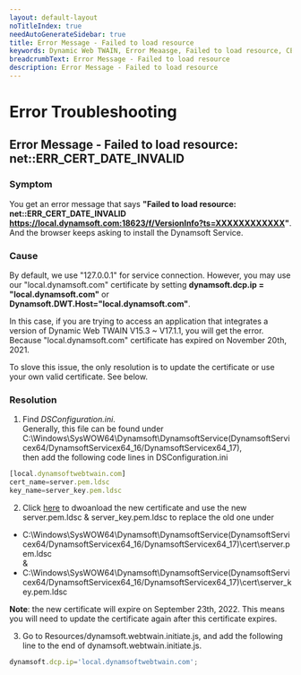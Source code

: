 ```yaml
---
layout: default-layout
noTitleIndex: true
needAutoGenerateSidebar: true
title: Error Message - Failed to load resource
keywords: Dynamic Web TWAIN, Error Meaasge, Failed to load resource, CERT INVALID
breadcrumbText: Error Message - Failed to load resource
description: Error Message - Failed to load resource
---
```


# Error Troubleshooting

## Error Message - Failed to load resource: net::ERR_CERT_DATE_INVALID

### Symptom 

You get an error message that says **"Failed to load resource: net::ERR_CERT_DATE_INVALID https://local.dynamsoft.com:18623/f/VersionInfo?ts=XXXXXXXXXXXX"**. And the browser keeps asking to install the Dynamsoft Service. 

### Cause 

By default, we use "127.0.0.1" for service connection. However, you may use our "local.dynamsoft.com" certificate by setting **dynamsoft.dcp.ip = "local.dynamsoft.com"** or **Dynamsoft.DWT.Host="local.dynamsoft.com"**. 

In this case, if you are trying to access an application that integrates a version of Dynamic Web TWAIN V15.3 ~ V17.1.1, you will get the error. Because "local.dynamsoft.com" certificate has expired on November 20th, 2021. 

To slove this issue, the only resolution is to update the certificate or use your own valid certificate. See below.

### Resolution 

 1) Find _DSConfiguration.ini_.  
 Generally, this file can be found under C:\Windows\SysWOW64\Dynamsoft\DynamsoftService(DynamsoftServicex64/DynamsoftServicex64_16/DynamsoftServicex64_17),   
 then add the following code lines in DSConfiguration.ini  

```javascript
[local.dynamsoftwebtwain.com]  
cert_name=server.pem.ldsc  
key_name=server_key.pem.ldsc  
```

 2) Click <a href="https://tst.dynamsoft.com/public/download/dwt/newcert/newcert.zip" target="_blank">here</a> to dwoanload the new certificate and use the new server.pem.ldsc & server_key.pem.ldsc to replace the old one under   

<ul>
<li>C:\Windows\SysWOW64\Dynamsoft\DynamsoftService(DynamsoftServicex64/DynamsoftServicex64_16/DynamsoftServicex64_17)\cert\server.pem.ldsc </li> 
 &
 <li>C:\Windows\SysWOW64\Dynamsoft\DynamsoftService(DynamsoftServicex64/DynamsoftServicex64_16/DynamsoftServicex64_17)\cert\server_key.pem.ldsc</li>
</ul>

**Note**: the new certificate will expire on September 23th, 2022. This means you will need to update the certificate again after this certificate expires.
<br>

 3) Go to Resources/dynamsoft.webtwain.initiate.js, and add the following line to the end of dynamsoft.webtwain.initiate.js. 
   ```javascript 
   dynamsoft.dcp.ip='local.dynamsoftwebtwain.com';  
   ```


